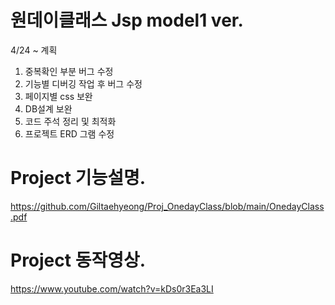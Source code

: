 # 원데이클래스 Jsp model1 ver.
4/24 ~ 계획
1. 중복확인 부분 버그 수정
2. 기능별 디버깅 작업 후 버그 수정
3. 페이지별 css 보완
4. DB설계 보완
5. 코드 주석 정리 및 최적화
6. 프로젝트 ERD 그램 수정

# Project 기능설명.
https://github.com/Giltaehyeong/Proj_OnedayClass/blob/main/OnedayClass.pdf

# Project 동작영상.
https://www.youtube.com/watch?v=kDs0r3Ea3LI
